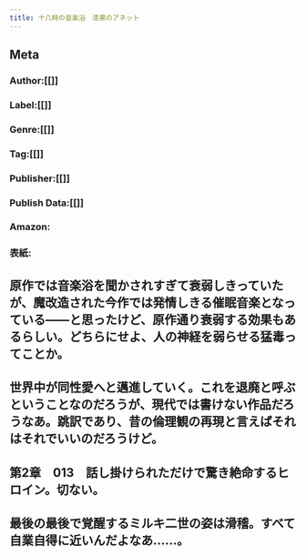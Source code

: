 ```yaml
---
title: 十八時の音楽浴　漆黒のアネット
---
```


## Meta
### Author:[[]]

### Label:[[]]

### Genre:[[]]

### Tag:[[]]

### Publisher:[[]]

### Publish Data:[[]]

### Amazon:

### 表紙:

## 原作では音楽浴を聞かされすぎて衰弱しきっていたが、魔改造された今作では発情しきる催眠音楽となっている――と思ったけど、原作通り衰弱する効果もあるらしい。どちらにせよ、人の神経を弱らせる猛毒ってことか。

## 世界中が同性愛へと邁進していく。これを退廃と呼ぶということなのだろうが、現代では書けない作品だろうなあ。跳訳であり、昔の倫理観の再現と言えばそれはそれでいいのだろうけど。

## 第2章　013　話し掛けられただけで驚き絶命するヒロイン。切ない。

## 最後の最後で覚醒するミルキ二世の姿は滑稽。すべて自業自得に近いんだよなあ……。
